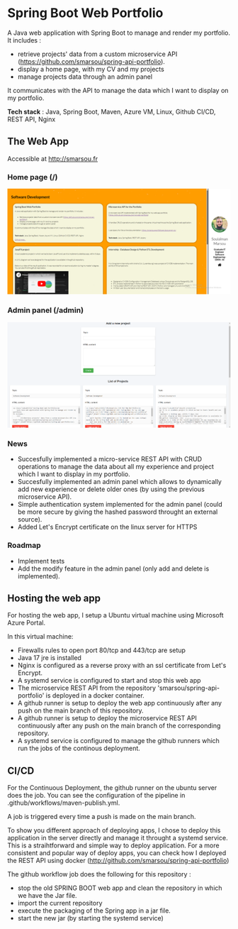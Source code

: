 ﻿# Spring Boot Web Portfolio

A Java web application with Spring Boot to manage and render my portfolio.
It includes :
- retrieve projects' data from a custom microservice API (https://github.com/smarsou/spring-api-portfolio).
- display a home page, with my CV and my projects
- manage projects data through an admin panel

It communicates with the API to manage the data which I want to display on my portfolio.

**Tech stack** : Java, Spring Boot, Maven, Azure VM, Linux, Github CI/CD, REST API, Nginx

## The Web App
Accessible at http://smarsou.fr
### Home page (/)
<img src=".github/static/home.png" width="800"/>

### Admin panel (/admin)
<img src=".github/static/admin.png" width="800"/>

### News

- Succesfully implemented a micro-service REST API with CRUD operations to manage the data about all my experience and project which I want to display in my portfolio. 
- Succesfully implemented an admin panel which allows to dynamically add new experience or delete older ones (by using the previous microservice API).
- Simple authentication system implemented for the admin panel (could be more secure by giving the hashed password throught an external source).
- Added Let's Encrypt certificate on the linux server for HTTPS

### Roadmap

- Implement tests
- Add the modify feature in the admin panel (only add and delete is implemented).

## Hosting the web app

For hosting the web app, I setup a Ubuntu virtual machine using Microsoft Azure Portal.

In this virtual machine:
- Firewalls rules to open port 80/tcp and 443/tcp are setup
- Java 17 jre is installed
- Nginx is configured as a reverse proxy with an ssl certificate from Let's Encrypt.
- A systemd service is configured to start and stop this web app
- The microservice REST API from the repository 'smarsou/spring-api-portfolio' is deployed in a docker container.
- A github runner is setup to deploy the web app continuously after any push on the main branch of this repository.
- A github runner is setup to deploy the microservice REST API continuously after any push on the main branch of the corresponding repository.
- A systemd service is configured to manage the github runners which run the jobs of the continous deployment.


## CI/CD

For the Continuous Deployment, the github runner on the ubuntu server does the job.
You can see the configuration of the pipeline in .github/workflows/maven-publish.yml.

A job is triggered every time a push is made on the main branch.

To show you different approach of deploying apps, I chose to deploy this application in the server directly and manage it throught a systemd service. This is a straihtforward and simple way to deploy application.
For a more consistent and popular way of deploy apps, you can check how I deployed the REST API using docker (http://github.com/smarsou/spring-api-portfolio)

The github workflow job does the following for this repository :
- stop the old SPRING BOOT web app and clean the repository in which we have the Jar file.
- import the current repository
- execute the packaging of the Spring app in a jar file.
- start the new jar (by starting the systemd service)

